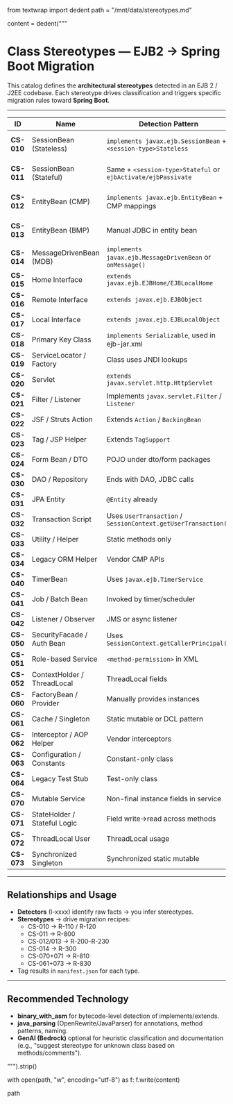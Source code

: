from textwrap import dedent
path = "/mnt/data/stereotypes.md"

content = dedent("""
# Class Stereotypes — EJB2 → Spring Boot Migration

This catalog defines the **architectural stereotypes** detected in an EJB 2 / J2EE codebase.
Each stereotype drives classification and triggers specific migration rules toward **Spring Boot**.

---

| ID | Name | Detection Pattern | Purpose | Spring Boot Target |
|---|---|---|---|---|
| **CS-010** | SessionBean (Stateless) | `implements javax.ejb.SessionBean` + `<session-type>Stateless` | Stateless business logic bean | `@Service` + `@Transactional` |
| **CS-011** | SessionBean (Stateful) | Same + `<session-type>Stateful` or `ejbActivate/ejbPassivate` | Holds conversational state | `@Service` + `@SessionScope` or external StateHolder |
| **CS-012** | EntityBean (CMP) | `implements javax.ejb.EntityBean` + CMP mappings | Container-managed persistence | `@Entity` + Spring Data Repository |
| **CS-013** | EntityBean (BMP) | Manual JDBC in entity bean | Bean-managed persistence | `@Entity` + DAO/Repository extracted logic |
| **CS-014** | MessageDrivenBean (MDB) | `implements javax.ejb.MessageDrivenBean` or `onMessage()` | Asynchronous consumer | `@JmsListener` + `@EnableJms` |
| **CS-015** | Home Interface | `extends javax.ejb.EJBHome/EJBLocalHome` | Factory interface | Removed, replaced by DI |
| **CS-016** | Remote Interface | `extends javax.ejb.EJBObject` | RMI boundary | REST/gRPC client |
| **CS-017** | Local Interface | `extends javax.ejb.EJBLocalObject` | Local business API | Collapsed to interface |
| **CS-018** | Primary Key Class | `implements Serializable`, used in ejb-jar.xml | PK for EntityBean | `@Embeddable` or ID type |
| **CS-019** | ServiceLocator / Factory | Class uses JNDI lookups | Lookup helper | Eliminated / DI injection |
| **CS-020** | Servlet | `extends javax.servlet.http.HttpServlet` | Web entry point | `@RestController` |
| **CS-021** | Filter / Listener | Implements `javax.servlet.Filter` / `Listener` | Cross-cutting concern | `@Component` + `@WebFilter`/`@EventListener` |
| **CS-022** | JSF / Struts Action | Extends `Action` / `BackingBean` | MVC controller | `@Controller` |
| **CS-023** | Tag / JSP Helper | Extends `TagSupport` | View helper | Removed / Thymeleaf fragment |
| **CS-024** | Form Bean / DTO | POJO under dto/form packages | Payload data | `@Data` class or record |
| **CS-030** | DAO / Repository | Ends with DAO, JDBC calls | Data access abstraction | `@Repository` |
| **CS-031** | JPA Entity | `@Entity` already | Modern persistence | Keep as is |
| **CS-032** | Transaction Script | Uses `UserTransaction` / `SessionContext.getUserTransaction()` | Manual tx | `@Service` + `@Transactional` |
| **CS-033** | Utility / Helper | Static methods only | Shared util | `@Component` or static util |
| **CS-034** | Legacy ORM Helper | Vendor CMP APIs | Persistence glue | Remove / replace |
| **CS-040** | TimerBean | Uses `javax.ejb.TimerService` | Scheduler | `@Scheduled` + `@EnableScheduling` |
| **CS-041** | Job / Batch Bean | Invoked by timer/scheduler | Job logic | `@Component` + `@Scheduled` |
| **CS-042** | Listener / Observer | JMS or async listener | Event consumer | `@JmsListener` / `@EventListener` |
| **CS-050** | SecurityFacade / Auth Bean | Uses `SessionContext.getCallerPrincipal()` | Auth logic | `@Service` + Spring Security |
| **CS-051** | Role-based Service | `<method-permission>` in XML | Role enforcement | `@PreAuthorize/@RolesAllowed` |
| **CS-052** | ContextHolder / ThreadLocal | ThreadLocal fields | Context leak risk | Replace with scoped bean |
| **CS-060** | FactoryBean / Provider | Manually provides instances | Factory pattern | Spring `@Bean` config |
| **CS-061** | Cache / Singleton | Static mutable or DCL pattern | Global mutable state | Spring Cache / bean |
| **CS-062** | Interceptor / AOP Helper | Vendor interceptors | Cross-cutting | `@Aspect` |
| **CS-063** | Configuration / Constants | Constant-only class | Config extraction | Move to `application.yml` |
| **CS-064** | Legacy Test Stub | Test-only class | No migration | Spring Boot Test |
| **CS-070** | Mutable Service | Non-final instance fields in service | Thread-unsafe | Refactor R-810 |
| **CS-071** | StateHolder / Stateful Logic | Field write→read across methods | Conversational state | Externalize R-800 |
| **CS-072** | ThreadLocal User | ThreadLocal usage | Thread leakage | Scoped bean |
| **CS-073** | Synchronized Singleton | Synchronized static mutable | Lock contention | Replace with DI bean |

---

## Relationships and Usage
- **Detectors** (I-xxxx) identify raw facts → you infer stereotypes.  
- **Stereotypes** → drive migration recipes:
  - CS-010 → R-110 / R-120
  - CS-011 → R-800
  - CS-012/013 → R-200–R-230
  - CS-014 → R-300
  - CS-070+071 → R-810
  - CS-061+073 → R-830
- Tag results in `manifest.json` for each type.

---

## Recommended Technology
- **binary_with_asm** for bytecode-level detection of implements/extends.  
- **java_parsing** (OpenRewrite/JavaParser) for annotations, method patterns, naming.  
- **GenAI (Bedrock)** optional for heuristic classification and documentation (e.g., "suggest stereotype for unknown class based on methods/comments").

""").strip()

with open(path, "w", encoding="utf-8") as f:
    f.write(content)

path
